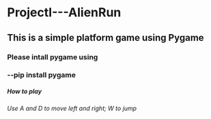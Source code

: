 # ProjectI---AlienRun
## This is a simple platform game using Pygame
### Please intall pygame using 
### --pip install pygame
##### How to play
###### Use A and D to move left and right; W to jump
